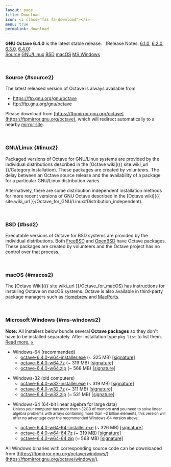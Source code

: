 ```yaml
---
layout: page
title: Download
icon: <i class="fas fa-download"></i>
menu: true
permalink: download
---
```


<div class="primary callout">
  <i class="fas fa-info-circle" style="color:#1779ba;"></i>
  <strong>GNU Octave 6.4.0</strong> is the latest stable release.
  &nbsp;
  (Release Notes:
  <a href="{{ "/NEWS-6.1.html" | relative_url }}">6.1.0</a>,
  <a href="{{ site.baseurl }}{% post_url 2021-02-20-octave-6.2.0-released %}">6.2.0</a>,
  <a href="{{ site.baseurl }}{% post_url 2021-07-11-octave-6.3.0-released %}">6.3.0</a>,
  <a href="{{ site.baseurl }}{% post_url 2021-10-30-octave-6.4.0-released %}">6.4.0</a>)
</div>

<div class="button-group large expanded stacked-for-small">
  <a class="button" href="#source"><i class="fas fa-code"></i> Source</a>
  <a class="button" href="#linux"><i class="fab fa-linux"></i> GNU/Linux</a>
  <a class="button" href="#bsd"><i class="fab fa-freebsd"></i> BSD</a>
  <a class="button" href="#macos"><i class="fab fa-apple"></i> macOS</a>
  <a class="button" href="#ms-windows"><i class="fab fa-windows"></i> MS Windows</a>
</div>


<p id="source">&nbsp;</p>

### <i class="fas fa-code"></i> Source {#source2}

The latest released version of Octave is always available from

- https://ftp.gnu.org/gnu/octave
- ftp://ftp.gnu.org/gnu/octave

Please download from
[https://ftpmirror.gnu.org/octave](https://ftpmirror.gnu.org/octave),
which will redirect automatically to a nearby
[mirror site](https://www.gnu.org/order/ftp.html).


<p id="linux">&nbsp;</p>

### <i class="fab fa-linux"></i> GNU/Linux {#linux2}

Packaged versions of Octave for GNU/Linux systems are provided by the
individual distributions described in the
[Octave wiki]({{ site.wiki_url }}/Category:Installation).
These packages are created by volunteers.
The delay between an Octave source release and the availability of a package
for a particular GNU/Linux distribution varies.

Alternatively,
there are some distribution independent installation methods for more recent
versions of GNU Octave described in the
[Octave wiki]({{ site.wiki_url }}/Octave_for_GNU/Linux#Distribution_independent).


<p id="bsd">&nbsp;</p>

### <i class="fab fa-freebsd"></i> BSD {#bsd2}

Executable versions of Octave for BSD systems are provided by the individual
distributions.
Both [FreeBSD](https://www.freebsd.org/) and [OpenBSD](https://www.openbsd.org/)
have Octave packages.
These packages are created by volunteers and the Octave project has no control
over that process.


<p id="macos">&nbsp;</p>

### <i class="fab fa-apple"></i> macOS {#macos2}

The [Octave Wiki]({{ site.wiki_url }}/Octave_for_macOS) has instructions for
installing Octave on macOS systems.
Octave is also available in third-party package managers such as
[Homebrew](https://brew.sh/) and [MacPorts](https://www.macports.org).


<p id="ms-windows">&nbsp;</p>

### <i class="fab fa-windows"></i> Microsoft Windows {#ms-windows2}

<div class="primary callout small" data-closable>
<b>Note:</b> All installers below bundle several <b>Octave packages</b>
so they don't have to be installed separately.
After installation type <code>pkg list</code> to list them.<br>
<a href="{{ site.wiki_url }}/Octave_for_Microsoft_Windows">Read more.</a>
<a href="#ms-windows" class="close-button" aria-label="Dismiss alert" type="button" data-close>
  <span aria-hidden="true">&times;</span>
</a>
</div>

- Windows-64 (recommended)
  - [octave-6.4.0-w64-installer.exe](https://ftpmirror.gnu.org/octave/windows/octave-6.4.0-w64-installer.exe)
    (~ 325 MB)
    [[signature]](https://ftpmirror.gnu.org/octave/windows/octave-6.4.0-w64-installer.exe.sig)
  - [octave-6.4.0-w64.7z](https://ftpmirror.gnu.org/octave/windows/octave-6.4.0-w64.7z)
    (~ 319 MB)
    [[signature]](https://ftpmirror.gnu.org/octave/windows/octave-6.4.0-w64.7z.sig)
  - [octave-6.4.0-w64.zip](https://ftpmirror.gnu.org/octave/windows/octave-6.4.0-w64.zip)
    (~ 568 MB)
    [[signature]](https://ftpmirror.gnu.org/octave/windows/octave-6.4.0-w64.zip.sig)

<p></p>

- Windows-32 (old computers)
  - [octave-6.4.0-w32-installer.exe](https://ftpmirror.gnu.org/octave/windows/octave-6.4.0-w32-installer.exe)
    (~ 319 MB)
    [[signature]](https://ftpmirror.gnu.org/octave/windows/octave-6.4.0-w32-installer.exe.sig)
  - [octave-6.4.0-w32.7z](https://ftpmirror.gnu.org/octave/windows/octave-6.4.0-w32.7z)
    (~ 311 MB)
    [[signature]](https://ftpmirror.gnu.org/octave/windows/octave-6.4.0-w32.7z.sig)
  - [octave-6.4.0-w32.zip](https://ftpmirror.gnu.org/octave/windows/octave-6.4.0-w32.zip)
    (~ 531 MB)
    [[signature]](https://ftpmirror.gnu.org/octave/windows/octave-6.4.0-w32.zip.sig)

<p></p>

- Windows-64 (64-bit linear algebra for large data)
  <br><small>
  Unless your computer has more than ~32GB of memory
  <strong>and</strong> you need to solve linear algebra problems
  with arrays containing more than ~2 billion elements, this
  version will offer no advantage over the recommended Windows-64
  version above.
  </small>

  - [octave-6.4.0-w64-64-installer.exe](https://ftpmirror.gnu.org/octave/windows/octave-6.4.0-w64-64-installer.exe)
    (~ 326 MB)
    [[signature]](https://ftpmirror.gnu.org/octave/windows/octave-6.4.0-w64-64-installer.exe.sig)
  - [octave-6.4.0-w64-64.7z](https://ftpmirror.gnu.org/octave/windows/octave-6.4.0-w64-64.7z)
    (~ 319 MB)
    [[signature]](https://ftpmirror.gnu.org/octave/windows/octave-6.4.0-w64-64.7z.sig)
  - [octave-6.4.0-w64-64.zip](https://ftpmirror.gnu.org/octave/windows/octave-6.4.0-w64-64.zip)
    (~ 568 MB)
    [[signature]](https://ftpmirror.gnu.org/octave/windows/octave-6.4.0-w64-64.zip.sig)

All Windows binaries with corresponding source code can be downloaded from
[https://ftpmirror.gnu.org/octave/windows/](https://ftpmirror.gnu.org/octave/windows/).
